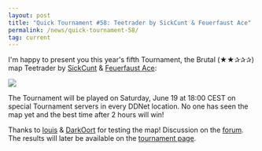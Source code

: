 ```yaml
---
layout: post
title: "Quick Tournament #58: Teetrader by SickCunt & Feuerfaust Ace"
permalink: /news/quick-tournament-58/
tag: current
---
```


I'm happy to present you this year's fifth Tournament, the Brutal (★★✰✰✰) map Teetrader by [SickCunt](/mappers/SickCunt/) & [Feuerfaust Ace](/mappers/Feuerfaust-32-Ace/):

[<img class="demo" src="/img/posts/Teetrader.png" />](//forum.ddnet.tw/viewtopic.php?f=33&t=7197)

The Tournament will be played on Saturday, June 19 at 18:00 CEST on special Tournament servers in every DDNet location. No one has seen the map yet and the best time after 2 hours will win!

Thanks to [louis](/mappers/louis/) & [DarkOort](/mappers/DarkOort/) for testing the map! Discussion on the [forum](//forum.ddnet.tw/viewtopic.php?f=33&t=7197). The results will later be available on the [tournament page](/tournaments/58/).
